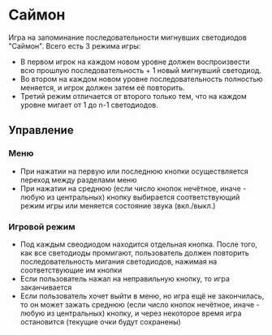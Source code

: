 # Саймон
Игра на запоминание последовательности 
мигнувших светодиодов "Саймон".
Всего есть 3 режима игры:
- В первом игрок на каждом новом уровне должен воспроизвести 
всю прошлую последовательность + 1 новый мигнувший светодиод.
- Во втором на каждом новом уровне последовательность полностью 
меняется, и игрок должен затем её повторить.
- Третий режим отличается от второго только тем, 
что на каждом уровне мигает от 1 до n-1 светодиодов.

## Управление
### Меню
- При нажатии на первую или последнюю кнопки осуществляется 
переход между разделами меню
- При нажатии на среднюю (если число кнопок нечётное, иначе - любую из центральных) кнопку выбирается соответствующий 
режим игры или меняется состояние звука (вкл./выкл.)

### Игровой режим
- Под каждым свеодиодом находится отдельная кнопка. После того, как все светодиоды промигают,
  пользователь должен повторить последовательность мигания светодиодов, нажимая на соответствующие им кнопки
- Если пользователь нажал на неправильную кнопку, то игра заканчивается
- Если пользователь хочет выйти в меню, но игра ещё не закончилась, то он может зажать среднюю
  (если число кнопок нечётное, иначе - любую из центральных) кнопку, и через некоторое время игра
  остановится (текущие очки будут сохранены)
